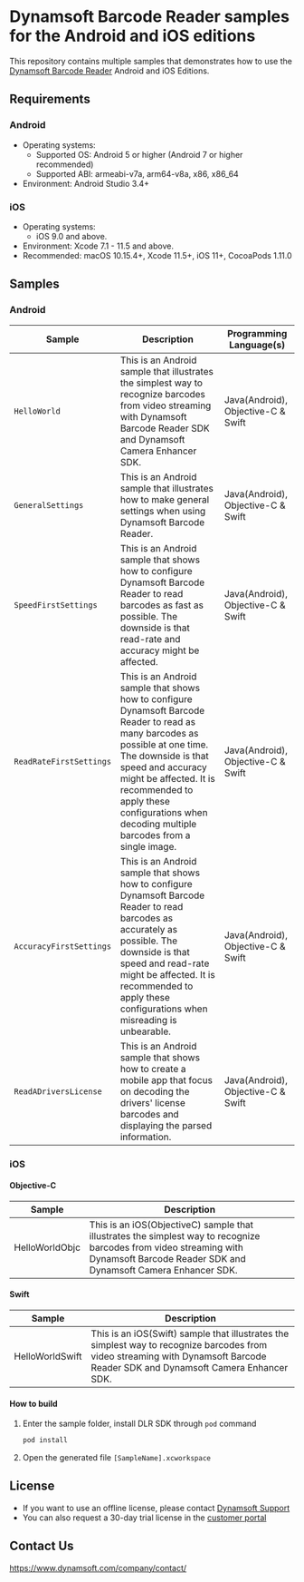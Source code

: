 # Dynamsoft Barcode Reader samples for the Android and iOS editions

This repository contains multiple samples that demonstrates how to use the [Dynamsoft Barcode Reader](https://www.dynamsoft.com/barcode-reader/overview/) Android and iOS Editions.

## Requirements

### Android
- Operating systems:
  - Supported OS: Android 5 or higher (Android 7 or higher recommended)
  - Supported ABI: armeabi-v7a, arm64-v8a, x86, x86_64
- Environment: Android Studio 3.4+

### iOS
- Operating systems:
  - iOS 9.0 and above.
- Environment: Xcode 7.1 - 11.5 and above.
- Recommended: macOS 10.15.4+, Xcode 11.5+, iOS 11+, CocoaPods 1.11.0

## Samples

### Android

| Sample | Description | Programming Language(s) |
| ------ | ----------- | -------------------- |
| `HelloWorld` | This is an Android sample that illustrates the simplest way to recognize barcodes from video streaming with Dynamsoft Barcode Reader SDK and Dynamsoft Camera Enhancer SDK. | Java(Android), Objective-C & Swift |
| `GeneralSettings` | This is an Android sample that illustrates how to make general settings when using Dynamsoft Barcode Reader. | Java(Android), Objective-C & Swift |
| `SpeedFirstSettings` | This is an Android sample that shows how to configure Dynamsoft Barcode Reader to read barcodes as fast as possible. The downside is that read-rate and accuracy might be affected. | Java(Android), Objective-C & Swift |
| `ReadRateFirstSettings` | This is an Android sample that shows how to configure Dynamsoft Barcode Reader to read as many barcodes as possible at one time. The downside is that speed and accuracy might be affected. It is recommended to apply these configurations when decoding multiple barcodes from a single image. | Java(Android), Objective-C & Swift |
| `AccuracyFirstSettings` | This is an Android sample that shows how to configure Dynamsoft Barcode Reader to read barcodes as accurately as possible. The downside is that speed and read-rate might be affected. It is recommended to apply these configurations when misreading is unbearable. | Java(Android), Objective-C & Swift |
| `ReadADriversLicense` | This is an Android sample that shows how to create a mobile app that focus on decoding the drivers' license barcodes and displaying the parsed information. | Java(Android), Objective-C & Swift |

### iOS

#### Objective-C
| Sample            | Description |
|---------------|----------------------|
|HelloWorldObjc         | This is an iOS(ObjectiveC) sample that illustrates the simplest way to recognize barcodes from video streaming with Dynamsoft Barcode Reader SDK and Dynamsoft Camera Enhancer SDK.     |

#### Swift

| Sample            | Description |
|---------------|----------------------|
|HelloWorldSwift         | This is an iOS(Swift) sample that illustrates the simplest way to recognize barcodes from video streaming with Dynamsoft Barcode Reader SDK and Dynamsoft Camera Enhancer SDK.          |

#### How to build

1. Enter the sample folder, install DLR SDK through `pod` command
    
    ```bash
    pod install
    ```

2. Open the generated file `[SampleName].xcworkspace`

## License

- If you want to use an offline license, please contact [Dynamsoft Support](https://www.dynamsoft.com/company/contact/)
- You can also request a 30-day trial license in the [customer portal](https://www.dynamsoft.com/customer/license/trialLicense?product=dbr&utm_source=github)

## Contact Us

https://www.dynamsoft.com/company/contact/